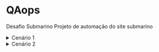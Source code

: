 # QAops
Desafio Submarino
Projeto de automação do site submarino

<details>
  <summary>Cenário 1</summary>
    <br>- Cenário de compra com CEP válido<br>
    <br>- Dado que estou acessando home<br>
    <br>- e realizo uma busca do produto<br>
    <br>- e valido o resultado da busca<br>
    <br>- e seleciono o produto da lista<br>
    <br>- e insiro produto no carrinho<br>
    <br>- Quando insiro o numero cep <cep> valido<br>
    <br>- Entao valido o valor do frete<br>
   
</details>

<details>
  <summary>Cenário 2</summary>
    <br>- Cenário de compra com CEP inválido<br>
    <br>- Dado que estou acessando home<br>
    <br>- e realizo uma busca do produto<br>
    <br>- e valido o resultado da busca<br>
    <br>- e seleciono o produto da lista<br>
    <br>- e insiro produto no carrinho<br>
    <br>- Quando insiro o numero cep <cep> invalido<br>
    <br>- Entao valido o mensagem de erro.<br>
   
</details>
